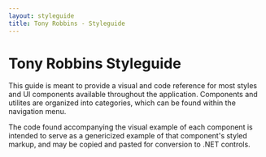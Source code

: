 ```yaml
---
layout: styleguide
title: Tony Robbins - Styleguide
---
```

# Tony Robbins Styleguide
This guide is meant to provide a visual and code reference for most styles and UI components available throughout the application. Components and utilites are organized into categories, which can be found within the navigation menu.

The code found accompanying the visual example of each component is intended to serve as a genericized example of that component's styled markup, and may be copied and pasted for conversion to .NET controls.
